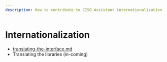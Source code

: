 ```yaml
---
description: How to contribute to CISO Assistant internationalization
---
```


# Internationalization

* [translating-the-interface.md](translating-the-interface.md "mention")
* Translating the libraries (in-coming)
